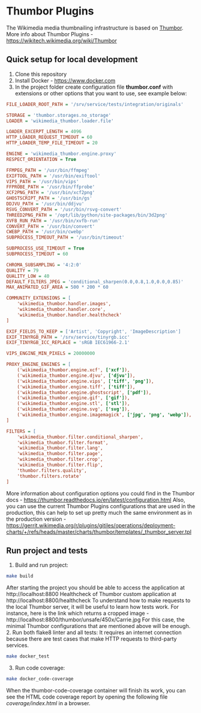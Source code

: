 # Thumbor Plugins

The Wikimedia media thumbnailing infrastructure is based on [Thumbor](https://github.com/thumbor/thumbor).
More info about Thumbor Plugins - https://wikitech.wikimedia.org/wiki/Thumbor

## Quick setup for local development

1. Clone this repository
2. Install Docker - https://www.docker.com
3. In the project folder create configuration file **thumbor.conf** with extensions or other options that you want to use, see example below:
```ini
FILE_LOADER_ROOT_PATH = '/srv/service/tests/integration/originals'

STORAGE = 'thumbor.storages.no_storage'
LOADER = 'wikimedia_thumbor.loader.file'

LOADER_EXCERPT_LENGTH = 4096
HTTP_LOADER_REQUEST_TIMEOUT = 60
HTTP_LOADER_TEMP_FILE_TIMEOUT = 20

ENGINE = 'wikimedia_thumbor.engine.proxy'
RESPECT_ORIENTATION = True

FFMPEG_PATH = '/usr/bin/ffmpeg'
EXIFTOOL_PATH = '/usr/bin/exiftool'
VIPS_PATH = '/usr/bin/vips'
FFPROBE_PATH = '/usr/bin/ffprobe'
XCF2PNG_PATH = '/usr/bin/xcf2png'
GHOSTSCRIPT_PATH = '/usr/bin/gs'
DDJVU_PATH = '/usr/bin/ddjvu'
RSVG_CONVERT_PATH = '/usr/bin/rsvg-convert'
THREED2PNG_PATH = '/opt/lib/python/site-packages/bin/3d2png'
XVFB_RUN_PATH = '/usr/bin/xvfb-run'
CONVERT_PATH = '/usr/bin/convert'
CWEBP_PATH = '/usr/bin/cwebp'
SUBPROCESS_TIMEOUT_PATH = '/usr/bin/timeout'

SUBPROCESS_USE_TIMEOUT = True
SUBPROCESS_TIMEOUT = 60

CHROMA_SUBSAMPLING = '4:2:0'
QUALITY = 79
QUALITY_LOW = 40
DEFAULT_FILTERS_JPEG = 'conditional_sharpen(0.0,0.8,1.0,0.0,0.85)'
MAX_ANIMATED_GIF_AREA = 500 * 200 * 60

COMMUNITY_EXTENSIONS = [
    'wikimedia_thumbor.handler.images',
    'wikimedia_thumbor.handler.core',
    'wikimedia_thumbor.handler.healthcheck'
]

EXIF_FIELDS_TO_KEEP = ['Artist', 'Copyright', 'ImageDescription']
EXIF_TINYRGB_PATH = '/srv/service/tinyrgb.icc'
EXIF_TINYRGB_ICC_REPLACE = 'sRGB IEC61966-2.1'

VIPS_ENGINE_MIN_PIXELS = 20000000

PROXY_ENGINE_ENGINES = [
    ('wikimedia_thumbor.engine.xcf', ['xcf']),
    ('wikimedia_thumbor.engine.djvu', ['djvu']),
    ('wikimedia_thumbor.engine.vips', ['tiff', 'png']),
    ('wikimedia_thumbor.engine.tiff', ['tiff']),
    ('wikimedia_thumbor.engine.ghostscript', ['pdf']),
    ('wikimedia_thumbor.engine.gif', ['gif']),
    ('wikimedia_thumbor.engine.stl', ['stl']),
    ('wikimedia_thumbor.engine.svg', ['svg']),
    ('wikimedia_thumbor.engine.imagemagick', ['jpg', 'png', 'webp']),
]

FILTERS = [
    'wikimedia_thumbor.filter.conditional_sharpen',
    'wikimedia_thumbor.filter.format',
    'wikimedia_thumbor.filter.lang',
    'wikimedia_thumbor.filter.page',
    'wikimedia_thumbor.filter.crop',
    'wikimedia_thumbor.filter.flip',
    'thumbor.filters.quality',
    'thumbor.filters.rotate'
]
```
More information about configuration options you could find in the Thumbor docs - https://thumbor.readthedocs.io/en/latest/configuration.html
Also, you can use the current Thumbor Plugins configurations that are used in the production, this can help to set up pretty much the same environment as in the production version - https://gerrit.wikimedia.org/r/plugins/gitiles/operations/deployment-charts/+/refs/heads/master/charts/thumbor/templates/_thumbor_server.tpl

## Run project and tests

1. Build and run project:
```bash
make build
```
After starting the project you should be able to access the application at http://localhost:8800
Healthcheck of Thumbor custom application at http://localhost:8800/healthcheck
To understand how to make requests to the local Thumbor server, it will be useful to learn how tests work. For instance, here is the link which returns a cropped image - http://localhost:8800/thumbor/unsafe/450x/Carrie.jpg For this case, the minimal Thumbor configurations that are mentioned above will be enough.
2. Run both flake8 linter and all tests:
It requires an internet connection because there are test cases that make HTTP requests to third-party services.
```bash
make docker_test
```
3. Run code coverage:
```bash
make docker_code-coverage
```
When the thumbor-code-coverage container will finish its work, you can see the HTML code coverage report by opening the following file *coverage/index.html* in a browser.
